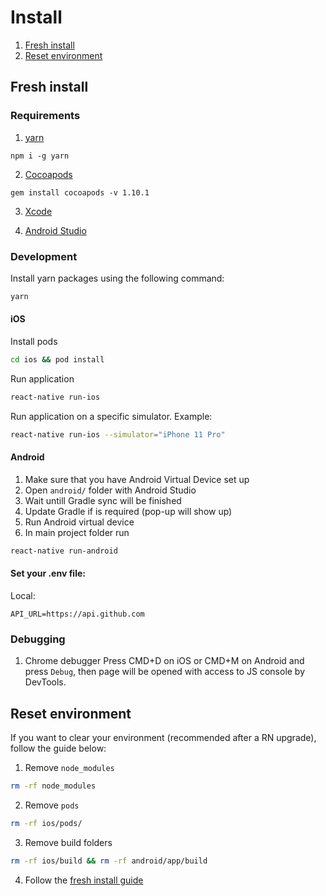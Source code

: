 # Install

1. [Fresh install](#fresh-install)
1. [Reset environment](#reset-environment)

## Fresh install

### Requirements

1. [yarn](https://yarnpkg.com/)

```
npm i -g yarn
```

2. [Cocoapods](https://cocoapods.org/)

```
gem install cocoapods -v 1.10.1
```

3. [Xcode](https://developer.apple.com/xcode/)

4. [Android Studio](https://developer.android.com/studio)


### Development

Install yarn packages using the following command:

```bash
yarn
```

#### iOS
Install pods

```bash
cd ios && pod install
```

Run application

```bash
react-native run-ios
```

Run application on a specific simulator. Example:
```bash
react-native run-ios --simulator="iPhone 11 Pro"
```

#### Android

1. Make sure that you have Android Virtual Device set up
2. Open `android/` folder with Android Studio
3. Wait untill Gradle sync will be finished
4. Update Gradle if is required (pop-up will show up)
5. Run Android virtual device
6. In main project folder run
```bash
react-native run-android
```

#### Set your .env file:

Local:

```
API_URL=https://api.github.com
```


### Debugging

1. Chrome debugger
   Press CMD+D on iOS or CMD+M on Android and press `Debug`, then page will be opened with access to JS console by DevTools.


## Reset environment
If you want to clear your environment (recommended after a RN upgrade), follow the guide below:

1. Remove `node_modules`
```bash
rm -rf node_modules
```

2. Remove `pods`
```bash
rm -rf ios/pods/
```

3. Remove build folders
```bash
rm -rf ios/build && rm -rf android/app/build
```

4. Follow the [fresh install guide](#fresh-install)

